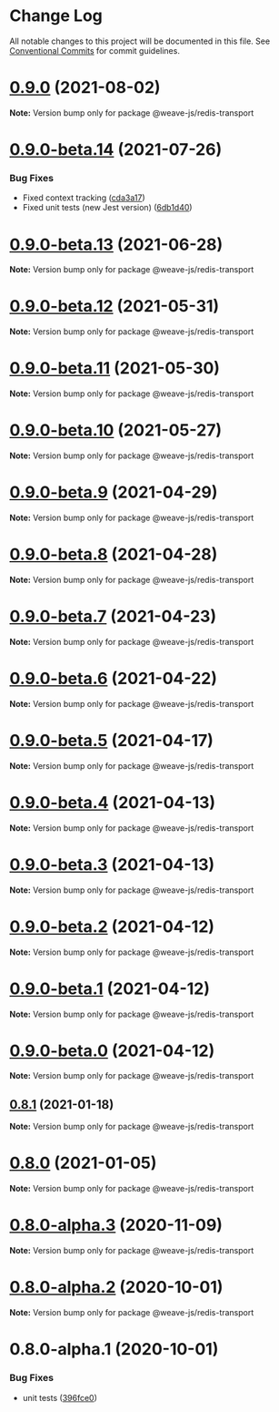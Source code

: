 # Change Log

All notable changes to this project will be documented in this file.
See [Conventional Commits](https://conventionalcommits.org) for commit guidelines.

# [0.9.0](https://github.com/weave-microservices/weave/compare/@weave-js/redis-transport@0.9.0-beta.14...@weave-js/redis-transport@0.9.0) (2021-08-02)

**Note:** Version bump only for package @weave-js/redis-transport





# [0.9.0-beta.14](https://github.com/weave-microservices/weave/compare/@weave-js/redis-transport@0.9.0-beta.13...@weave-js/redis-transport@0.9.0-beta.14) (2021-07-26)


### Bug Fixes

* Fixed context tracking ([cda3a17](https://github.com/weave-microservices/weave/commit/cda3a171029f26fb059cf9eab8fdb95835282750))
* Fixed unit tests (new Jest version) ([6db1d40](https://github.com/weave-microservices/weave/commit/6db1d407dc0b39717d9d6cb884b0d6600144326a))





# [0.9.0-beta.13](https://github.com/weave-microservices/weave/compare/@weave-js/redis-transport@0.9.0-beta.12...@weave-js/redis-transport@0.9.0-beta.13) (2021-06-28)

**Note:** Version bump only for package @weave-js/redis-transport





# [0.9.0-beta.12](https://github.com/weave-microservices/weave/compare/@weave-js/redis-transport@0.9.0-beta.11...@weave-js/redis-transport@0.9.0-beta.12) (2021-05-31)

**Note:** Version bump only for package @weave-js/redis-transport





# [0.9.0-beta.11](https://github.com/weave-microservices/weave/compare/@weave-js/redis-transport@0.9.0-beta.10...@weave-js/redis-transport@0.9.0-beta.11) (2021-05-30)

**Note:** Version bump only for package @weave-js/redis-transport





# [0.9.0-beta.10](https://github.com/weave-microservices/weave/compare/@weave-js/redis-transport@0.9.0-beta.9...@weave-js/redis-transport@0.9.0-beta.10) (2021-05-27)

**Note:** Version bump only for package @weave-js/redis-transport





# [0.9.0-beta.9](https://github.com/weave-microservices/weave/compare/@weave-js/redis-transport@0.9.0-beta.8...@weave-js/redis-transport@0.9.0-beta.9) (2021-04-29)

**Note:** Version bump only for package @weave-js/redis-transport





# [0.9.0-beta.8](https://github.com/weave-microservices/weave/compare/@weave-js/redis-transport@0.9.0-beta.7...@weave-js/redis-transport@0.9.0-beta.8) (2021-04-28)

**Note:** Version bump only for package @weave-js/redis-transport





# [0.9.0-beta.7](https://github.com/weave-microservices/weave/compare/@weave-js/redis-transport@0.9.0-beta.6...@weave-js/redis-transport@0.9.0-beta.7) (2021-04-23)

**Note:** Version bump only for package @weave-js/redis-transport





# [0.9.0-beta.6](https://github.com/weave-microservices/weave/compare/@weave-js/redis-transport@0.9.0-beta.5...@weave-js/redis-transport@0.9.0-beta.6) (2021-04-22)

**Note:** Version bump only for package @weave-js/redis-transport





# [0.9.0-beta.5](https://github.com/weave-microservices/weave/compare/@weave-js/redis-transport@0.9.0-beta.4...@weave-js/redis-transport@0.9.0-beta.5) (2021-04-17)

**Note:** Version bump only for package @weave-js/redis-transport





# [0.9.0-beta.4](https://github.com/weave-microservices/weave/compare/@weave-js/redis-transport@0.9.0-beta.3...@weave-js/redis-transport@0.9.0-beta.4) (2021-04-13)

**Note:** Version bump only for package @weave-js/redis-transport





# [0.9.0-beta.3](https://github.com/weave-microservices/weave/compare/@weave-js/redis-transport@0.9.0-beta.2...@weave-js/redis-transport@0.9.0-beta.3) (2021-04-13)

**Note:** Version bump only for package @weave-js/redis-transport





# [0.9.0-beta.2](https://github.com/weave-microservices/weave/compare/@weave-js/redis-transport@0.9.0-beta.1...@weave-js/redis-transport@0.9.0-beta.2) (2021-04-12)

**Note:** Version bump only for package @weave-js/redis-transport





# [0.9.0-beta.1](https://github.com/weave-microservices/weave/compare/@weave-js/redis-transport@0.9.0-beta.0...@weave-js/redis-transport@0.9.0-beta.1) (2021-04-12)

**Note:** Version bump only for package @weave-js/redis-transport





# [0.9.0-beta.0](https://github.com/weave-microservices/weave/compare/@weave-js/redis-transport@0.8.1...@weave-js/redis-transport@0.9.0-beta.0) (2021-04-12)

**Note:** Version bump only for package @weave-js/redis-transport





## [0.8.1](https://github.com/weave-microservices/weave/compare/@weave-js/redis-transport@0.8.0...@weave-js/redis-transport@0.8.1) (2021-01-18)

**Note:** Version bump only for package @weave-js/redis-transport





# [0.8.0](https://github.com/weave-microservices/weave/compare/@weave-js/redis-transport@0.8.0-alpha.3...@weave-js/redis-transport@0.8.0) (2021-01-05)

**Note:** Version bump only for package @weave-js/redis-transport





# [0.8.0-alpha.3](https://github.com/weave-microservices/weave/compare/@weave-js/redis-transport@0.8.0-alpha.2...@weave-js/redis-transport@0.8.0-alpha.3) (2020-11-09)

**Note:** Version bump only for package @weave-js/redis-transport





# [0.8.0-alpha.2](https://github.com/weave-microservices/weave/compare/@weave-js/redis-transport@0.8.0-alpha.1...@weave-js/redis-transport@0.8.0-alpha.2) (2020-10-01)

**Note:** Version bump only for package @weave-js/redis-transport





# 0.8.0-alpha.1 (2020-10-01)


### Bug Fixes

* unit tests ([396fce0](https://github.com/weave-microservices/weave/commit/396fce0995a722c10f5086a9a96347782ef1e3a0))
